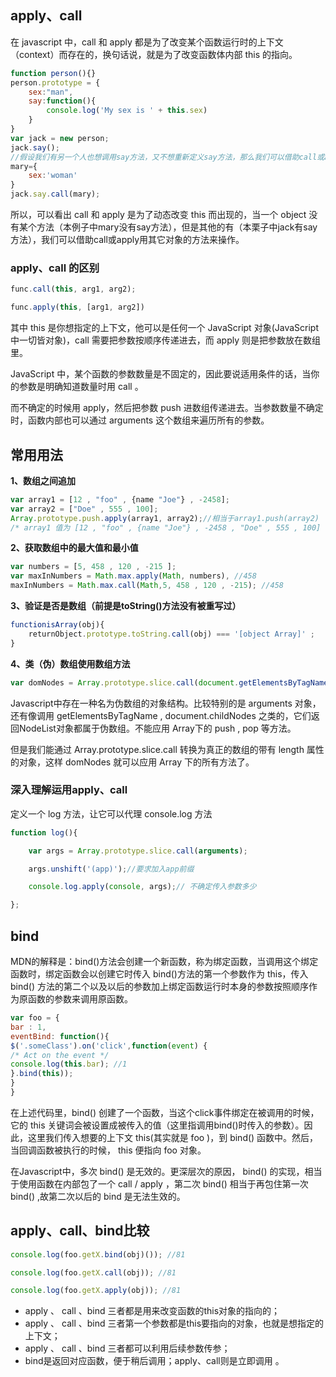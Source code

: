 ## apply、call

在 javascript 中，call 和 apply 都是为了改变某个函数运行时的上下文（context）而存在的，换句话说，就是为了改变函数体内部 this 的指向。

```js
function person(){}
person.prototype = {
    sex:"man",
    say:function(){
        console.log('My sex is ' + this.sex)
    }
}
var jack = new person;
jack.say();
//假设我们有另一个人也想调用say方法，又不想重新定义say方法，那么我们可以借助call或apply来实现
mary={
    sex:'woman'
}
jack.say.call(mary);
```

所以，可以看出 call 和 apply 是为了动态改变 this 而出现的，当一个 object 没有某个方法（本例子中mary没有say方法），但是其他的有（本栗子中jack有say方法），我们可以借助call或apply用其它对象的方法来操作。

### **apply、call 的区别**

```js
func.call(this, arg1, arg2);

func.apply(this, [arg1, arg2])
```

其中 this 是你想指定的上下文，他可以是任何一个 JavaScript 对象(JavaScript 中一切皆对象)，call 需要把参数按顺序传递进去，而 apply 则是把参数放在数组里。　　

JavaScript 中，某个函数的参数数量是不固定的，因此要说适用条件的话，当你的参数是明确知道数量时用 call 。

而不确定的时候用 apply，然后把参数 push 进数组传递进去。当参数数量不确定时，函数内部也可以通过 arguments 这个数组来遍历所有的参数。

## 常用用法

**1、数组之间追加**

```js
var array1 = [12 , "foo" , {name "Joe"} , -2458];
var array2 = ["Doe" , 555 , 100];
Array.prototype.push.apply(array1, array2);//相当于array1.push(array2)
/* array1 值为 [12 , "foo" , {name "Joe"} , -2458 , "Doe" , 555 , 100] */
```

**2、获取数组中的最大值和最小值**

```js
var numbers = [5, 458 , 120 , -215 ];
var maxInNumbers = Math.max.apply(Math, numbers), //458
maxInNumbers = Math.max.call(Math,5, 458 , 120 , -215); //458
```

**3、验证是否是数组（前提是toString()方法没有被重写过）**

```js
functionisArray(obj){
    returnObject.prototype.toString.call(obj) === '[object Array]' ;
}
```

**4、类（伪）数组使用数组方法**

```js
var domNodes = Array.prototype.slice.call(document.getElementsByTagName("*"));
```

Javascript中存在一种名为伪数组的对象结构。比较特别的是 arguments 对象，还有像调用 getElementsByTagName , document.childNodes 之类的，它们返回NodeList对象都属于伪数组。不能应用 Array下的 push , pop 等方法。

但是我们能通过 Array.prototype.slice.call 转换为真正的数组的带有 length 属性的对象，这样 domNodes 就可以应用 Array 下的所有方法了。

### **深入理解运用apply、call**

定义一个 log 方法，让它可以代理 console.log 方法

```js
function log(){

    var args = Array.prototype.slice.call(arguments);

    args.unshift('(app)');//要求加入app前缀

    console.log.apply(console, args);//	不确定传入参数多少

};
```

## **bind**

MDN的解释是：bind()方法会创建一个新函数，称为绑定函数，当调用这个绑定函数时，绑定函数会以创建它时传入 bind()方法的第一个参数作为 this，传入 bind() 方法的第二个以及以后的参数加上绑定函数运行时本身的参数按照顺序作为原函数的参数来调用原函数。

```js
var foo = {
bar : 1,
eventBind: function(){
$('.someClass').on('click',function(event) {
/* Act on the event */
console.log(this.bar); //1
}.bind(this));
}
}
```

在上述代码里，bind() 创建了一个函数，当这个click事件绑定在被调用的时候，它的 this 关键词会被设置成被传入的值（这里指调用bind()时传入的参数）。因此，这里我们传入想要的上下文 this(其实就是 foo )，到 bind() 函数中。然后，当回调函数被执行的时候， this 便指向 foo 对象。

在Javascript中，多次 bind() 是无效的。更深层次的原因， bind() 的实现，相当于使用函数在内部包了一个 call / apply ，第二次 bind() 相当于再包住第一次 bind() ,故第二次以后的 bind 是无法生效的。

## **apply、call、bind比较**

```js
console.log(foo.getX.bind(obj)()); //81

console.log(foo.getX.call(obj)); //81

console.log(foo.getX.apply(obj)); //81
```

- apply 、 call 、bind 三者都是用来改变函数的this对象的指向的；
- apply 、 call 、bind 三者第一个参数都是this要指向的对象，也就是想指定的上下文；
- apply 、 call 、bind 三者都可以利用后续参数传参；
- bind是返回对应函数，便于稍后调用；apply、call则是立即调用 。

